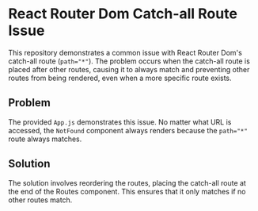 # React Router Dom Catch-all Route Issue

This repository demonstrates a common issue with React Router Dom's catch-all route (`path="*"`).  The problem occurs when the catch-all route is placed after other routes, causing it to always match and preventing other routes from being rendered, even when a more specific route exists. 

## Problem

The provided `App.js` demonstrates this issue.  No matter what URL is accessed, the `NotFound` component always renders because the `path="*"` route always matches.

## Solution

The solution involves reordering the routes, placing the catch-all route at the end of the Routes component.  This ensures that it only matches if no other routes match.